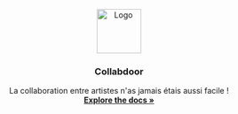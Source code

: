 


<div align="center">
  <a href="https://github.com/MPSBeats/ChallengeWeb_CollabDoor.git">
    <img src="assets/img/logoCollabdoor.png" alt="Logo" width="80" height="80">
  </a>

  <h3 align="center">Collabdoor</h3>

  <p align="center">
    La collaboration entre artistes n'as jamais étais aussi facile !
    <br />
    <a href="https://github.com/MPSBeats/ChallengeWeb_CollabDoor.git"><strong>Explore the docs »</strong></a>
    <br />
    <br />
  </p>
</div>

